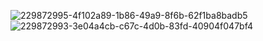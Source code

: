 ![229872995-4f102a89-1b86-49a9-8f6b-62f1ba8badb5](https://github.com/user-attachments/assets/a456c0bf-1271-48f8-9135-2f5ccb6db81e)
![229872993-3e04a4cb-c67c-4d0b-83fd-40904f047bf4](https://github.com/user-attachments/assets/e61fbf46-c4f7-4ff7-8065-45a9a1a27b37)
